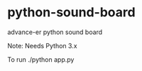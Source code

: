 # python-sound-board
advance-er python sound board

Note: Needs Python 3.x

To run 
./python app.py
